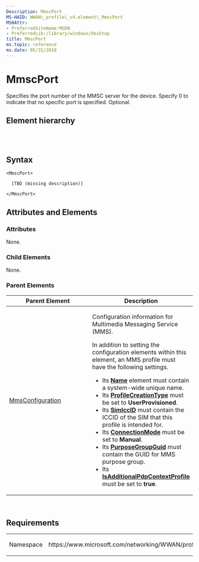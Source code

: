 ```yaml
---
Description: MmscPort
MS-HAID: WWAN\_profile\_v4.element\_MmscPort
MSHAttr:
- PreferredSiteName:MSDN
- PreferredLib:/library/windows/desktop
title: MmscPort
ms.topic: reference
ms.date: 05/31/2018
---
```


# <span id="WWAN_profile_v4.element_MmscPort"></span>MmscPort

Specifies the port number of the MMSC server for the device. Specify 0 to indicate that no specific port is specified. Optional.

## Element hierarchy

[<MBNProfileExt>](element-mbnprofileext.md)  
[<MmsConfiguration>](element-mmsconfiguration.md)  
**<MmscPort>**

## Syntax

``` syntax
<MmscPort>

  [TBD (missing description)]

</MmscPort>
```

## <span id="Attributes_and_Elements"></span><span id="attributes_and_elements"></span><span id="ATTRIBUTES_AND_ELEMENTS"></span>Attributes and Elements

### <span id="attributes"></span><span id="ATTRIBUTES"></span>Attributes

None.

### <span id="Child_Elements"></span><span id="child_elements"></span><span id="CHILD_ELEMENTS"></span>Child Elements

None.

### <span id="parent_elements"></span><span id="PARENT_ELEMENTS"></span>Parent Elements

<table>
<colgroup>
<col style="width: 50%" />
<col style="width: 50%" />
</colgroup>
<thead>
<tr class="header">
<th>Parent Element</th>
<th>Description</th>
</tr>
</thead>
<tbody>
<tr class="odd">
<td><a href="element-mmsconfiguration.md">MmsConfiguration</a></td>
<td><p>Configuration information for Multimedia Messaging Service (MMS).</p>
<p>In addition to setting the configuration elements within this element, an MMS profile must have the following settings.</p>
<ul>
<li>Its <a href="element-name.md"><strong>Name</strong></a> element must contain a system-wide unique name.</li>
<li>Its <a href="../mbn/schema-profilecreationtype-mbnprofile-element.md"><strong>ProfileCreationType</strong></a> must be set to <strong>UserProvisioned</strong>.</li>
<li>Its <a href="https://docs.microsoft.com/windows/desktop/api/mbnapi/nf-mbnapi-imbnsubscriberinformation-get_simiccid"><strong>SimIccID</strong></a> must contain the ICCID of the SIM that this profile is intended for.</li>
<li>Its <a href="../mbn/schema-connectionmode-mbnprofile-element.md"><strong>ConnectionMode</strong></a> must be set to <strong>Manual</strong>.</li>
<li>Its <a href="element-purposegroupguid.md"><strong>PurposeGroupGuid</strong></a> must contain the GUID for MMS purpose group.</li>
<li>Its <a href="../WWAN_profile_v3/element_IsAdditionalPdpContextProfile.md"><strong>IsAdditionalPdpContextProfile</strong></a> must be set to <strong>true</strong>.</li>
</ul></td>
</tr>
</tbody>
</table>

 

## Requirements

<table>
<colgroup>
<col style="width: 50%" />
<col style="width: 50%" />
</colgroup>
<tbody>
<tr class="odd">
<td><p>Namespace</p></td>
<td><p>https://www.microsoft.com/networking/WWAN/profile/v4</p></td>
</tr>
</tbody>
</table>

 

 



